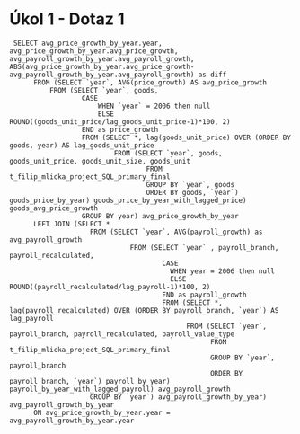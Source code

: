   # Úkol 1 - Dotaz 1
  
     SELECT avg_price_growth_by_year.year, avg_price_growth_by_year.avg_price_growth, avg_payroll_growth_by_year.avg_payroll_growth, ABS(avg_price_growth_by_year.avg_price_growth-avg_payroll_growth_by_year.avg_payroll_growth) as diff
          FROM (SELECT `year`, AVG(price_growth) AS avg_price_growth
              FROM (SELECT `year`, goods,
                      CASE
                          WHEN `year` = 2006 then null
                          ELSE ROUND((goods_unit_price/lag_goods_unit_price-1)*100, 2)
                      END as price_growth
                      FROM (SELECT *, lag(goods_unit_price) OVER (ORDER BY goods, year) AS lag_goods_unit_price
                              FROM (SELECT `year`, goods, goods_unit_price, goods_unit_size, goods_unit 
                                      FROM t_filip_mlicka_project_SQL_primary_final
                                      GROUP BY `year`, goods 
                                      ORDER BY goods, `year`) goods_price_by_year) goods_price_by_year_with_lagged_price) goods_avg_price_growth
                      GROUP BY year) avg_price_growth_by_year
          LEFT JOIN (SELECT * 
                        FROM (SELECT `year`, AVG(payroll_growth) as avg_payroll_growth
                                  FROM (SELECT `year` , payroll_branch, payroll_recalculated,
                                          CASE
                                            WHEN year = 2006 then null
                                            ELSE ROUND((payroll_recalculated/lag_payroll-1)*100, 2)
                                          END as payroll_growth
                                          FROM (SELECT *, lag(payroll_recalculated) OVER (ORDER BY payroll_branch, `year`) AS lag_payroll
                                                FROM (SELECT `year`, payroll_branch, payroll_recalculated, payroll_value_type
                                                      FROM t_filip_mlicka_project_SQL_primary_final
                                                      GROUP BY `year`, payroll_branch 
                                                      ORDER BY payroll_branch, `year`) payroll_by_year) payroll_by_year_with_lagged_payroll) avg_payroll_growth
                        GROUP BY `year`) avg_payroll_growth_by_year) avg_payroll_growth_by_year
          ON avg_price_growth_by_year.year = avg_payroll_growth_by_year.year
